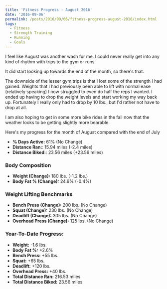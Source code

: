```yaml
---
title: 'Fitness Progress - August 2016'
date: '2016-09-06'
permalink: /posts/2016/09/06/fitness-progress-august-2016/index.html
tags:
  - Fitness
  - Strength Training
  - Running
  - Goals
---
```


I feel like August was another wash for me. I could never really get into any kind of rhythm with trips to the gym or runs.
<!-- excerpt -->

It did start looking up towards the end of the month, so there's that.

The downside of the lesser gym trips is that I lost some of the strength I had gained. Weights that I had previously been able to lift with normal ease (relatively speaking) I now struggled to even do half the reps I wanted. I ended up having to drop the weight levels and start working my way back up. Fortunately I really only had to drop by 10 lbs., but I'd rather not have to drop at all.

I am also hoping to get in some more bike rides in the fall now that the weather looks to be getting slightly more bearable.

Here's my progress for the month of August compared with the end of July

-   **% Days Active:** 61% (No Change)
-   **Distance Ran:**: 15.94 miles (-2.4 miles)
-   **Distance Biked:**: 23.56 miles (+23.56 miles)

### Body Composition

-   **Weight (Change):** 180 lbs. (-1.2 lbs.)
-   **Body Fat % (Change):** 24.9% (-0.4%)

### Weight Lifting Benchmarks

-   **Bench Press (Change):** 200 lbs. (No Change)
-   **Squat (Change):** 230 lbs. (No Change)
-   **Deadlift (Change):** 305 lbs. (No Change)
-   **Overhead Press (Change):** 125 lbs. (No Change)

### Year-To-Date Progress:

-   **Weight:** -1.6 lbs.
-   **Body Fat %:** +2.6%
-   **Bench Press:** +55 lbs.
-   **Squat:** +65 lbs.
-   **Deadlift:** +120 lbs.
-   **Overhead Press:** +40 lbs.
-   **Total Distance Ran:** 216.53 miles
-   **Total Distance Biked:** 23.56 miles
